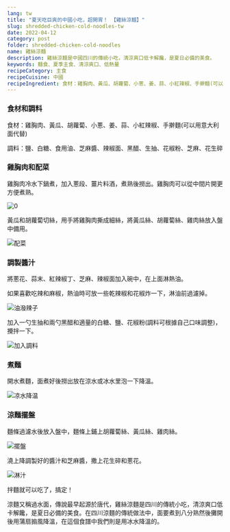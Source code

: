 ```yaml
---
lang: tw
title: "夏天吃巨爽的中國小吃，超開胃！ 【雞絲涼麵】"
slug: shredded-chicken-cold-noodles-tw
date: 2022-04-12
category: post
folder: shredded-chicken-cold-noodles
name: 雞絲涼麵
description: 雞絲涼麵是中國四川的傳統小吃，清涼爽口低卡解饞，是夏日必備的美食。
keywords: 麵食、夏季主食、清涼爽口、低熱量
recipeCategory: 主食
recipeCuisine: 中國
recipeIngredient: 食材：雞胸肉、黃瓜、胡蘿蔔、小蔥、姜、蒜、小紅辣椒、手擀麵(可以用意大利面代替)。調料：鹽、白糖、食用油、芝麻醬、辣椒面、黑醋、生抽、花椒粉、芝麻、花生碎
---
```


<!-- start slipsum code -->

### 食材和調料

食材：雞胸肉、黃瓜、胡蘿蔔、小蔥、姜、蒜、小紅辣椒、手擀麵(可以用意大利面代替)

調料：鹽、白糖、食用油、芝麻醬、辣椒面、黑醋、生抽、花椒粉、芝麻、花生碎

### 雞胸肉和配菜
雞胸肉冷水下鍋煮，加入蔥段、薑片料酒，煮熟後撈出。雞胸肉可以從中間片開更方便煮熟。

![0](/img/post/shredded-chicken-cold-noodles/1.png)

黃瓜和胡蘿蔔切絲，用手將雞胸肉撕成細絲，將黃瓜絲、胡蘿蔔絲、雞肉絲放入盤中備用。

![配菜](/img/post/shredded-chicken-cold-noodles/2.png)


### 調製醬汁
將蔥花、蒜末、紅辣椒丁、芝麻、辣椒面加入碗中，在上面淋熱油。

如果喜歡吃辣和麻椒，熱油時可放一些乾辣椒和花椒炸一下，淋油前過濾掉。

![油潑辣子](/img/post/shredded-chicken-cold-noodles/3.png)

加入一勺生抽和兩勺黑醋和適量的白糖、鹽、花椒粉(調料可根據自己口味調整)，攪拌一下。

![加入調料](/img/post/shredded-chicken-cold-noodles/4.png)

### 煮麵
開水煮麵，面煮好後撈出放在涼水或冰水里泡一下降溫。

![凉水降温](/img/post/shredded-chicken-cold-noodles/5.png)
### 涼麵擺盤
麵條過濾水後放入盤中，麵條上鋪上胡蘿蔔絲、黃瓜絲、雞肉絲。

![擺盤](/img/post/shredded-chicken-cold-noodles/6.png)

澆上降調製好的醬汁和芝麻醬，撒上花生碎和蔥花。

![淋汁](/img/post/shredded-chicken-cold-noodles/done.png)

拌麵就可以吃了，搞定！

涼麵又稱過水面，傳說最早起源於唐代，雞絲涼麵是四川的傳統小吃，清涼爽口低卡解饞，是夏日必備的美食。在四川涼麵的傳統做法中，面要煮到八分熟然後攤開後用蒲扇搧風降溫，在這個食譜中我們則是用冰水降溫的。

